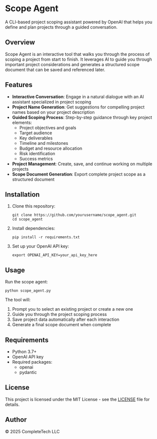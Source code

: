 # Scope Agent

A CLI-based project scoping assistant powered by OpenAI that helps you define and plan projects through a guided conversation.

## Overview

Scope Agent is an interactive tool that walks you through the process of scoping a project from start to finish. It leverages AI to guide you through important project considerations and generates a structured scope document that can be saved and referenced later.

## Features

- **Interactive Conversation**: Engage in a natural dialogue with an AI assistant specialized in project scoping
- **Project Name Generation**: Get suggestions for compelling project names based on your project description
- **Guided Scoping Process**: Step-by-step guidance through key project elements:
  - Project objectives and goals
  - Target audience
  - Key deliverables
  - Timeline and milestones
  - Budget and resource allocation
  - Risk identification
  - Success metrics
- **Project Management**: Create, save, and continue working on multiple projects
- **Scope Document Generation**: Export complete project scope as a structured document

## Installation

1. Clone this repository:
   ```
   git clone https://github.com/yourusername/scope_agent.git
   cd scope_agent
   ```

2. Install dependencies:
   ```
   pip install -r requirements.txt
   ```

3. Set up your OpenAI API key:
   ```
   export OPENAI_API_KEY=your_api_key_here
   ```

## Usage

Run the scope agent:

```
python scope_agent.py
```

The tool will:
1. Prompt you to select an existing project or create a new one
2. Guide you through the project scoping process
3. Save project data automatically after each interaction
4. Generate a final scope document when complete

## Requirements

- Python 3.7+
- OpenAI API key
- Required packages:
  - openai
  - pydantic

## License

This project is licensed under the MIT License - see the [LICENSE](LICENSE) file for details.

## Author

© 2025 CompleteTech LLC
